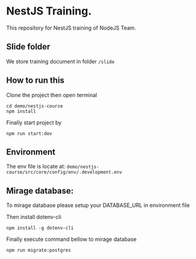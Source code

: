 # NestJS Training.

This repository for NestJS training of NodeJS Team.

## Slide folder

We store training document in folder `/slide`

## How to run this

Clone the project then open terminal

```
cd demo/nestjs-course
npm install
```

Finally start project by

```
npm run start:dev
```

## Environment

The env file is locate at: `demo/nestjs-course/src/core/config/env/.development.env`

## Mirage database:

To mirage database please setup your DATABASE_URL in environment file

Then install dotenv-cli

```
npm install -g dotenv-cli
```

Finally execute command bellow to mirage database

```
npm run migrate:postgres
```
